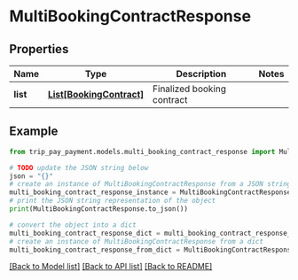 # MultiBookingContractResponse


## Properties

Name | Type | Description | Notes
------------ | ------------- | ------------- | -------------
**list** | [**List[BookingContract]**](BookingContract.md) | Finalized booking contract | 

## Example

```python
from trip_pay_payment.models.multi_booking_contract_response import MultiBookingContractResponse

# TODO update the JSON string below
json = "{}"
# create an instance of MultiBookingContractResponse from a JSON string
multi_booking_contract_response_instance = MultiBookingContractResponse.from_json(json)
# print the JSON string representation of the object
print(MultiBookingContractResponse.to_json())

# convert the object into a dict
multi_booking_contract_response_dict = multi_booking_contract_response_instance.to_dict()
# create an instance of MultiBookingContractResponse from a dict
multi_booking_contract_response_from_dict = MultiBookingContractResponse.from_dict(multi_booking_contract_response_dict)
```
[[Back to Model list]](../README.md#documentation-for-models) [[Back to API list]](../README.md#documentation-for-api-endpoints) [[Back to README]](../README.md)


